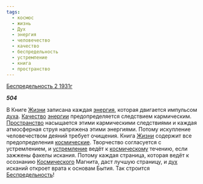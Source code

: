 ```yaml
---
tags:
  - космос
  - жизнь
  - Дух
  - энергия
  - человечество
  - качество
  - беспредельность
  - устремление
  - книга
  - пространство
---
```

[Беспредельность 2 1931г](https://127.0.0.1:4002/agni/1931)

___504___

В Книге [Жизни](../../../tags/#жизнь) записана каждая [энергия](../../../tags/#энергия), которая двигается импульсом [духа](../../../tags/#Дух). [Качество](../../../tags/#качество) [энергии](../../../tags/#энергия) предопределяется следствием кармическим. [Пространство](../../../tags/#пространство) насыщается этими кармическими следствиями и каждая атмосферная струя напряжена этими энергиями. Потому искупление человечеством деяний требует очищения. Книга [Жизни](../../../tags/#жизнь) содержит все предопределения [космические](../../../tags/#космос). Творчество согласуется с устремлением, и [устремление](../../../tags/#устремление) ведёт к [космическому](../../../tags/#космос) течению, если зажжены факелы искания. Потому каждая страница, которая ведёт к осознанию [Космического](../../../tags/#космос) Магнита, даст лучшую страницу, и [дух](../../../tags/#Дух) исканий откроет врата к основам Бытия. Так строится [Беспредельность](../../../tags/#беспредельность)!   

